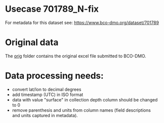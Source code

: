# Usecase 701789_N-fix

For metadata for this dataset see: https://www.bco-dmo.org/dataset/701789

# Original data

The [orig](orig) folder contains the original excel file submitted to BCO-DMO.

# Data processing needs:

* convert lat/lon to decimal degrees
* add timestamp (UTC) in ISO format
* data with value "surface" in collection depth column should be changed to 0
* remove parenthesis and units from column names (field descriptions and units captured in metadata).

